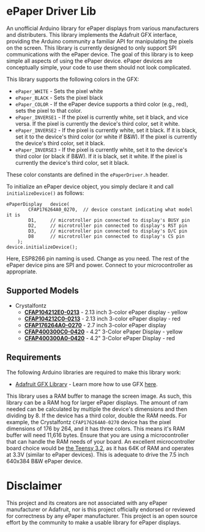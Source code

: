 # ePaper Driver Lib
An unofficial Arduino library for ePaper displays from various manufacturers and distributers. This library implements the Adafruit GFX interface, providing the Arduino community a familiar API for manipulating the pixels on the screen.  This library is currently designed to only support SPI communications with the ePaper device. The goal of this library is to keep simple all aspects of using the ePaper device. ePaper devices are conceptually simple, your code to use them should not look complicated.

This library supports the following colors in the GFX:

* `ePaper_WHITE` - Sets the pixel white
* `ePaper_BLACK` - Sets the pixel black
* `ePaper_COLOR` - If the ePaper device supports a third color (e.g., red), sets the pixel to that color.
* `ePaper_INVERSE1` - If the pixel is currently white, set it black, and vice versa. If the pixel is currently the device's third color, set it white.
* `ePaper_INVERSE2` - If the pixel is currently white, set it black. If it is black, set it to the device's third color (or white if B&W). If the pixel is currently the device's third color, set it black.
* `ePaper_INVERSE3` - If the pixel is currently white, set it to the device's third color (or black if B&W). If it is black, set it white. If the pixel is currently the device's third color, set it black.

These color constants are defined in the `ePaperDriver.h` header.

To initialize an ePaper device object, you simply declare it and call `initializeDevice()` as follows:
```
ePaperDisplay	device(
		CFAP176264A0_0270,	// device constant indicating what model it is
		D1,		// microtroller pin connected to display's BUSY pin
		D2,		// microtroller pin connected to display's RST pin
		D3,		// microtroller pin connected to display's D/C pin
		D8		// microtroller pin connected to display's CS pin
	);
device.initializeDevice();
```
Here, ESP8266 pin naming is used. Change as you need. The rest of the ePaper device pins are SPI and power. Connect to your microcontroller as appropriate. 

## Supported Models

* Crystalfontz
    * **[CFAP104212E0-0213](https://www.crystalfontz.com/product/cfap104212e00213-yellow-black-white-epaper-display)** - 2.13 inch 3-color ePaper display - yellow
    * **[CFAP104212C0-0213](https://www.crystalfontz.com/product/cfap104212c00213-epaper-eink-color-display)** - 2.13 inch 3-color ePaper display - red
    * **[CFAP176264A0-0270](https://www.crystalfontz.com/product/cfap176264a00270-3-color-epaper-display)** - 2.7 inch 3-color ePaper display
    * **[CFAP400300C0-0420](https://www.crystalfontz.com/product/cfap400300c00420-400x300-3-color-epaper-display)** - 4.2" 3-Color ePaper Display - yellow
    * **[CFAP400300A0-0420](https://www.crystalfontz.com/product/cfap400300a00420-3-color-4-inch-epaper-display)** - 4.2" 3-Color ePaper Display - red

## Requirements
The following Arduino libraries are required to make this library work: 

* [Adafruit GFX Library](https://github.com/adafruit/Adafruit-GFX-Library) - Learn more how to use GFX [here](https://learn.adafruit.com/adafruit-gfx-graphics-library/).

This library uses a RAM buffer to manage the screen image. As such, this library can be a RAM hog for larger ePaper displays. The amount of ram needed can be calculated by multiple the device's dimensions and then dividing by 8. If the device has a third color, double the RAM needs. For example, the Crystalfontz `CFAP176264A0-0270` device has the pixel dimensions of 176 by 264, and it has three colors. This means it's RAM buffer will need 11,616 bytes. Ensure that you are using a microcontroller that can handle the RAM needs of your board. An excellent microcontroller board choice would be [the Teensy 3.2](https://www.pjrc.com/store/teensy32.html), as it has 64K of RAM and operates at 3.3V (similar to ePaper devices). This is adequate to drive the 7.5 inch 640x384 B&W ePaper device. 

# Disclaimer 

This project and its creators are not associated with any ePaper manufacturer or Adafruit, nor is this project officially endorsed or reviewed for correctness by any ePaper manufacturer. This project is an open source effort by the community to make a usable library for ePaper displays.

